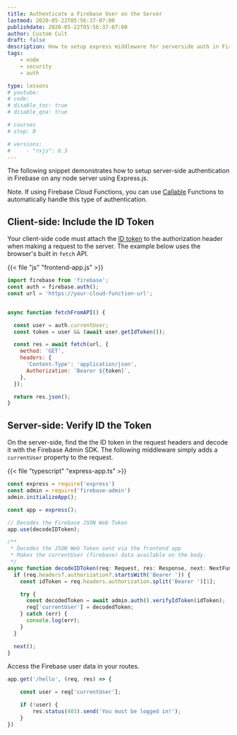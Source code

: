 ```yaml
---
title: Authenticate a Firebase User on the Server
lastmod: 2020-05-22T05:56:37-07:00
publishdate: 2020-05-22T05:56:37-07:00
author: Custom Cult
draft: false
description: How to setup express middleware for serverside auth in Firebase
tags: 
    - node
    - security
    - auth

type: lessons
# youtube: 
# code: 
# disable_toc: true
# disable_qna: true

# courses
# step: 0

# versions: 
#     - "rxjs": 6.3
---
```


The following snippet demonstrates how to setup server-side authentication in Firebase on any node server using Express.js. 

Note. If using Firebase Cloud Functions, you can use [Callable](https://firebase.google.com/docs/functions/callable) Functions to automatically handle this type of authentication. 

## Client-side: Include the ID Token

Your client-side code must attach the [ID token](https://firebase.google.com/docs/auth/admin/verify-id-tokens) to the authorization header when making a request to the server. The example below uses the browser's built in `fetch` API. 

{{< file "js" "frontend-app.js" >}}
```javascript
import firebase from 'firebase';
const auth = firebase.auth();
const url = 'https://your-cloud-function-url';


async function fetchFromAPI() {

  const user = auth.currentUser;
  const token = user && (await user.getIdToken());

  const res = await fetch(url, {
    method: 'GET',
    headers: {
      'Content-Type': 'application/json',
      Authorization: `Bearer ${token}`,
    },
  });

  return res.json();
}
```


## Server-side: Verify ID the Token

On the server-side, find the the ID token in the request headers and decode it with the Firebase Admin SDK. The following middleware simply adds a `currentUser` property to the request. 


{{< file "typescript" "express-app.ts" >}}
```typescript
const express = require('express')
const admin = require('firebase-admin')
admin.initializeApp();

const app = express();

// Decodes the Firebase JSON Web Token
app.use(decodeIDToken);

/**
 * Decodes the JSON Web Token sent via the frontend app
 * Makes the currentUser (firebase) data available on the body.
 */
async function decodeIDToken(req: Request, res: Response, next: NextFunction) {
  if (req.headers?.authorization?.startsWith('Bearer ')) {
    const idToken = req.headers.authorization.split('Bearer ')[1];

    try {
      const decodedToken = await admin.auth().verifyIdToken(idToken);
      req['currentUser'] = decodedToken;
    } catch (err) {
      console.log(err);
    }
  }

  next();
}
```

Access the Firebase user data in your routes. 

```typescript
app.get('/hello', (req, res) => {

    const user = req['currentUser'];

    if (!user) { 
        res.status(403).send('You must be logged in!');
    }
})
```

